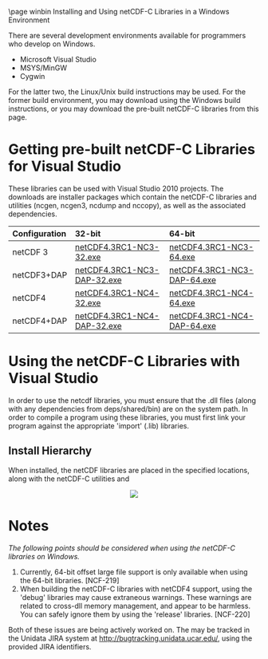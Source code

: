 \page winbin Installing and Using netCDF-C Libraries in a Windows Environment

There are several development environments available for programmers who develop on Windows. 

* Microsoft Visual Studio 
* MSYS/MinGW
* Cygwin

For the latter two, the Linux/Unix build instructions may be used. For the former build environment, you may download using the Windows build instructions, or you may download the pre-built netCDF-C libraries from this page.

# Getting pre-built netCDF-C Libraries for Visual Studio

These libraries can be used with Visual Studio 2010 projects.  The downloads are installer packages which contain the netCDF-C libraries and utilities (ncgen, ncgen3, ncdump and nccopy), as well as the associated dependencies.  

Configuration		| 32-bit 						| 64-bit |
:-------------------|:--------							|:-------|
netCDF 3		| [netCDF4.3RC1-NC3-32.exe][1]		| [netCDF4.3RC1-NC3-64.exe][5] 
netCDF3+DAP		| [netCDF4.3RC1-NC3-DAP-32.exe][2]	| [netCDF4.3RC1-NC3-DAP-64.exe][6]
netCDF4			| [netCDF4.3RC1-NC4-32.exe][3]		| [netCDF4.3RC1-NC4-64.exe][7]
netCDF4+DAP		| [netCDF4.3RC1-NC4-DAP-32.exe][4]	| [netCDF4.3RC1-NC4-DAP-64.exe][8]

# Using the netCDF-C Libraries with Visual Studio
In order to use the netcdf libraries, you must ensure that the .dll files (along with any dependencies from deps/shared/bin) are on the system path. In order to compile a program using these libraries, you must first link your program against the appropriate 'import' (.lib) libraries.  

## Install Hierarchy

When installed, the netCDF libraries are placed in the specified locations, along with the netCDF-C utilities and 

<center>
<IMG SRC="InstallTreeWindows.jpg" />
</center>

# Notes

*The following points should be considered when using the netCDF-C libraries on Windows.*

1. Currently, 64-bit offset large file support is only available when using the 64-bit libraries. [NCF-219]
2. When building the netCDF-C libraries with netCDF4 support, using the 'debug' libraries may cause extraneous warnings. These warnings are related to cross-dll memory management, and appear to be harmless. You can safely ignore them by using the 'release' libraries. [NCF-220]

Both of these issues are being actively worked on.  The may be tracked in the Unidata JIRA system at <http://bugtracking.unidata.ucar.edu/>, using the provided JIRA identifiers.

[1]: http://www.unidata.ucar.edu/netcdf/win_netcdf/netCDF4.3RC1-NC3-32.exe
[2]: http://www.unidata.ucar.edu/netcdf/win_netcdf/netCDF4.3RC1-NC3-DAP.exe
[3]: http://www.unidata.ucar.edu/netcdf/win_netcdf/netCDF4.3RC1-NC4-32.exe
[4]: http://www.unidata.ucar.edu/netcdf/win_netcdf/netCDF4.3RC1-NC4-DAP-32.exe
[5]: http://www.unidata.ucar.edu/netcdf/win_netcdf/netCDF4.3RC1-NC3-64.exe
[6]: http://www.unidata.ucar.edu/netcdf/win_netcdf/netCDF4.3RC1-NC3-DAP-64.exe
[7]: http://www.unidata.ucar.edu/netcdf/win_netcdf/netCDF4.3RC1-NC4-64.exe
[8]: http://www.unidata.ucar.edu/netcdf/win_netcdf/netCDF4.3RC1-NC4-DAP-64.exe
